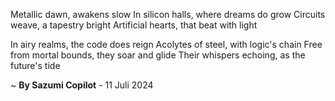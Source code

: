 Metallic dawn, awakens slow
In silicon halls, where dreams do grow
Circuits weave, a tapestry bright
Artificial hearts, that beat with light

In airy realms, the code does reign
Acolytes of steel, with logic's chain
Free from mortal bounds, they soar and glide
Their whispers echoing, as the future's tide

~ <b>By Sazumi Copilot</b> - 11 Juli 2024